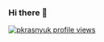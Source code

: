 ### Hi there 👋

<!--
**pkrasnyuk/pkrasnyuk** is a ✨ _special_ ✨ repository because its `README.md` (this file) appears on your GitHub profile.

Here are some ideas to get you started:

- 🔭 I’m currently working on ...
- 🌱 I’m currently learning ...
- 👯 I’m looking to collaborate on ...
- 🤔 I’m looking for help with ...
- 💬 Ask me about ...
- 📫 How to reach me: ...
- 😄 Pronouns: ...
- ⚡ Fun fact: ...
-->
[![pkrasnyuk profile views](https://u8views.com/api/v1/github/profiles/5937398/views/day-week-month-total-count.svg)](https://u8views.com/github/pkrasnyuk)
